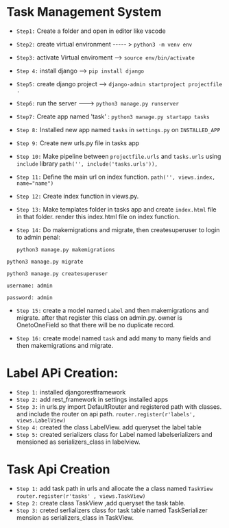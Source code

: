 # Task Management System

- `Step1:` Create a folder and open in editor like vscode

- `Step2:` create virtual environment ----- > `python3 -m venv env`

- `Step3:` activate Virtual enviroment --> `source env/bin/activate`

- `Step 4:` install django --> `pip install django`

- `Step5:` create django project --> `django-admin startproject projectfile . `

- `Step6:` run the server ---> `python3 manage.py runserver`

- `Step7:` Create app named 'task' : `python3 manage.py startapp tasks`

- `Step 8:` Installed new app named `tasks` in `settings.py` on `INSTALLED_APP`

- `Step 9:` Create new urls.py file in tasks app

- `Step 10:` Make pipeline between `projectfile.urls` and `tasks.urls` using `include` library `path('', include('tasks.urls')),`

- `Step 11:` Define the main url on index function. `path('', views.index, name="name")`

- `Step 12:` Create index function in views.py.

- `Step 13:` Make templates folder in tasks app and create `index.html` file in that folder. render this index.html file on index function.

- `Step 14:` Do makemigrations and migrate, then createsuperuser to login to admin penal:

  `python3 manage.py makemigrations`

`python3 manage.py migrate`

`python3 manage.py createsuperuser`

`username: admin`

`password: admin`

- `Step 15:` create a model named `Label` and then makemigrations and migrate. after that register this class on admin.py. owner is OnetoOneField so that there will be no duplicate record.

- `Step 16:` create model named `task` and add many to many fields and then makemigrations and migrate.

# Label APi Creation:

- `Step 1:` installed djangorestframework
- `Step 2:` add rest_framework in settings installed apps
- `Step 3:` in urls.py import DefaultRouter and registered path with classes. and include the router on api path. `router.register(r'labels', views.LabelView)`
- `Step 4:` created the class LabelView. add queryset the label table
- `Step 5:` created serializers class for Label named labelserializers and mensioned as serializers_class in labelview.

# Task Api Creation

- `Step 1:` add task path in urls and allocate the a class named `TaskView` `router.register(r'tasks' , views.TaskView)`
- `Step 2:` create class TaskView ,add queryset the task table.
- `Step 3:` creted serlializers class for task table named TaskSerializer mension as serializers_class in TaskView.

